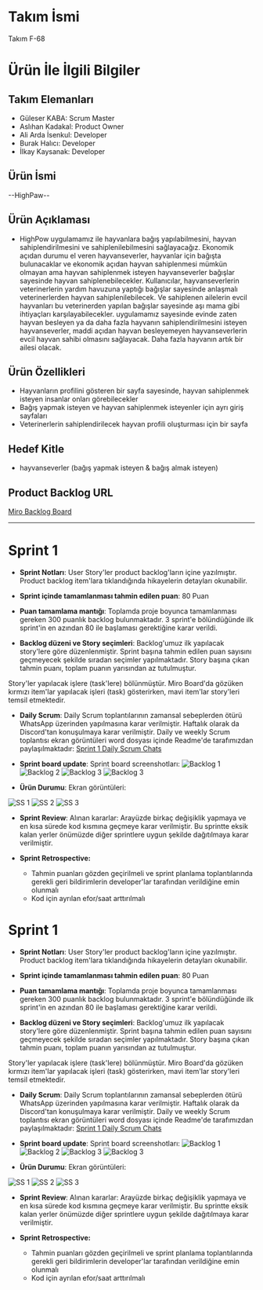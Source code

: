 # **Takım İsmi**

Takım F-68

# Ürün İle İlgili Bilgiler

## Takım Elemanları

- Güleser KABA: Scrum Master
- Aslıhan Kadakal: Product Owner
- Ali Arda İsenkul: Developer
- Burak Halıcı: Developer
- İlkay Kaysanak: Developer



## Ürün İsmi

--HighPaw--

## Ürün Açıklaması


- HighPow uygulamamız ile hayvanlara bağış yapılabilmesini, hayvan sahiplendirilmesini ve sahiplenilebilmesini sağlayacağız. Ekonomik açıdan durumu el veren hayvanseverler, hayvanlar için bağışta bulunacaklar ve ekonomik açıdan hayvan sahiplenmesi mümkün olmayan ama hayvan sahiplenmek isteyen hayvanseverler bağışlar sayesinde hayvan sahiplenebilecekler. Kullanıcılar, hayvanseverlerin veterinerlerin yardım havuzuna yaptığı bağışlar sayesinde anlaşmalı veterinerlerden hayvan sahiplenilebilecek. Ve sahiplenen ailelerin evcil hayvanları bu veterinerden yapılan bağışlar sayesinde aşı mama gibi ihtiyaçları karşılayabilecekler. uygulamamız sayesinde evinde zaten hayvan besleyen ya da daha fazla hayvanın sahiplendirilmesini isteyen hayvanseverler, maddi açıdan hayvan besleyemeyen hayvanseverlerin evcil hayvan sahibi olmasını sağlayacak. Daha fazla hayvanın artık bir ailesi olacak.  

## Ürün Özellikleri

- Hayvanların profilini gösteren bir sayfa sayesinde, hayvan sahiplenmek isteyen insanlar onları görebilecekler
- Bağış yapmak isteyen ve hayvan sahiplenmek isteyenler için ayrı giriş sayfaları
- Veterinerlerin sahiplendirilecek hayvan profili oluşturması için bir sayfa
  

## Hedef Kitle

- hayvanseverler (bağış yapmak isteyen & bağış almak isteyen)
  


## Product Backlog URL

[Miro Backlog Board](https://miro.com/app/board/uXjVM9tbVoc=/)

---

# Sprint 1

- **Sprint Notları**: User Story'ler product backlog'ların içine yazılmıştır. Product backlog item'lara tıklandığında hikayelerin detayları okunabilir.

- **Sprint içinde tamamlanması tahmin edilen puan**: 80 Puan

- **Puan tamamlama mantığı**: Toplamda proje boyunca tamamlanması gereken 300 puanlık backlog bulunmaktadır. 3 sprint'e bölündüğünde ilk sprint'in en azından 80 ile başlaması gerektiğine karar verildi.

- **Backlog düzeni ve Story seçimleri**: Backlog'umuz ilk yapılacak story'lere göre düzenlenmiştir. Sprint başına tahmin edilen puan sayısını geçmeyecek şekilde sıradan seçimler yapılmaktadır. Story başına çıkan tahmin puanı, toplam puanın yarısından az tutulmuştur. 

Story'ler yapılacak işlere (task'lere) bölünmüştür. Miro Board'da gözüken kırmızı item'lar yapılacak işleri (task) gösterirken, mavi item'lar story'leri temsil etmektedir.

- **Daily Scrum**: Daily Scrum toplantılarının zamansal sebeplerden ötürü WhatsApp üzerinden yapılmasına karar verilmiştir. Haftalık olarak da Discord'tan konuşulmaya karar verilmiştir. Daily ve weekly Scrum toplantısı ekran görüntüleri word dosyası içinde Readme'de tarafımızdan paylaşılmaktadır: [Sprint 1 Daily Scrum Chats](https://github.com/aardaisenkul/oua_flutter/blob/main/ProjectManagement/Sprint1Documents/Sprint1_daily.docx)


- **Sprint board update**: Sprint board screenshotları: 
![Backlog 1](https://github.com/aardaisenkul/oua_flutter/blob/main/ProjectManagement/Sprint1Documents/miro.png) 
![Backlog 2](https://github.com/aardaisenkul/oua_flutter/blob/main/ProjectManagement/Sprint1Documents/miro1.png) 
![Backlog 3](https://github.com/aardaisenkul/oua_flutter/blob/main/ProjectManagement/Sprint1Documents/miro2.png)
![Backlog 3](https://github.com/aardaisenkul/oua_flutter/blob/main/ProjectManagement/Sprint1Documents/miro3.png)

- **Ürün Durumu**: Ekran görüntüleri:

![SS 1](https://github.com/aardaisenkul/oua_flutter/blob/main/ProjectManagement/Sprint1Documents/app2.jpeg) 
![SS 2](https://github.com/aardaisenkul/oua_flutter/blob/main/ProjectManagement/Sprint1Documents/app3.jpeg) 
![SS 3](https://github.com/aardaisenkul/oua_flutter/blob/main/ProjectManagement/Sprint1Documents/app.jpeg)




- **Sprint Review**: 
Alınan kararlar: Arayüzde birkaç değişiklik yapmaya ve en kısa sürede kod kısmına geçmeye karar verilmiştir. Bu sprintte eksik kalan yerler önümüzde diğer sprintlere uygun şekilde dağıtılmaya karar verilmiştir. 

- **Sprint Retrospective:**
  - Tahmin puanları gözden geçirilmeli ve sprint planlama toplantılarında gerekli geri bildirimlerin developer'lar tarafından verildiğine emin olunmalı
  - Kod için ayrılan efor/saat arttırılmalı

# Sprint 1

- **Sprint Notları**: User Story'ler product backlog'ların içine yazılmıştır. Product backlog item'lara tıklandığında hikayelerin detayları okunabilir.

- **Sprint içinde tamamlanması tahmin edilen puan**: 80 Puan

- **Puan tamamlama mantığı**: Toplamda proje boyunca tamamlanması gereken 300 puanlık backlog bulunmaktadır. 3 sprint'e bölündüğünde ilk sprint'in en azından 80 ile başlaması gerektiğine karar verildi.

- **Backlog düzeni ve Story seçimleri**: Backlog'umuz ilk yapılacak story'lere göre düzenlenmiştir. Sprint başına tahmin edilen puan sayısını geçmeyecek şekilde sıradan seçimler yapılmaktadır. Story başına çıkan tahmin puanı, toplam puanın yarısından az tutulmuştur. 

Story'ler yapılacak işlere (task'lere) bölünmüştür. Miro Board'da gözüken kırmızı item'lar yapılacak işleri (task) gösterirken, mavi item'lar story'leri temsil etmektedir.

- **Daily Scrum**: Daily Scrum toplantılarının zamansal sebeplerden ötürü WhatsApp üzerinden yapılmasına karar verilmiştir. Haftalık olarak da Discord'tan konuşulmaya karar verilmiştir. Daily ve weekly Scrum toplantısı ekran görüntüleri word dosyası içinde Readme'de tarafımızdan paylaşılmaktadır: [Sprint 1 Daily Scrum Chats](https://github.com/aardaisenkul/oua_flutter/blob/main/ProjectManagement/Sprint1Documents/Sprint1_daily.docx)


- **Sprint board update**: Sprint board screenshotları: 
![Backlog 1](https://github.com/aardaisenkul/oua_flutter/blob/main/ProjectManagement/Sprint1Documents/miro.png) 
![Backlog 2](https://github.com/aardaisenkul/oua_flutter/blob/main/ProjectManagement/Sprint1Documents/miro1.png) 
![Backlog 3](https://github.com/aardaisenkul/oua_flutter/blob/main/ProjectManagement/Sprint1Documents/miro2.png)
![Backlog 3](https://github.com/aardaisenkul/oua_flutter/blob/main/ProjectManagement/Sprint1Documents/miro3.png)

- **Ürün Durumu**: Ekran görüntüleri:

![SS 1](https://github.com/aardaisenkul/oua_flutter/blob/main/ProjectManagement/Sprint1Documents/app2.jpeg) 
![SS 2](https://github.com/aardaisenkul/oua_flutter/blob/main/ProjectManagement/Sprint1Documents/app3.jpeg) 
![SS 3](https://github.com/aardaisenkul/oua_flutter/blob/main/ProjectManagement/Sprint1Documents/app.jpeg)




- **Sprint Review**: 
Alınan kararlar: Arayüzde birkaç değişiklik yapmaya ve en kısa sürede kod kısmına geçmeye karar verilmiştir. Bu sprintte eksik kalan yerler önümüzde diğer sprintlere uygun şekilde dağıtılmaya karar verilmiştir. 

- **Sprint Retrospective:**
  - Tahmin puanları gözden geçirilmeli ve sprint planlama toplantılarında gerekli geri bildirimlerin developer'lar tarafından verildiğine emin olunmalı
  - Kod için ayrılan efor/saat arttırılmalı 


